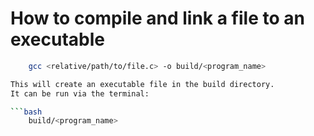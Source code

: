 # How to compile and link a file to an executable

```bash
    gcc <relative/path/to/file.c> -o build/<program_name>

This will create an executable file in the build directory.
It can be run via the terminal:

```bash
    build/<program_name>